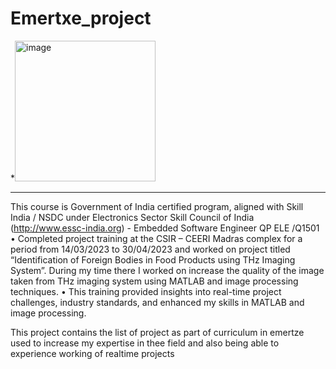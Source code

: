 # Emertxe_project
*<img width="225" height="225" alt="image" src="https://github.com/user-attachments/assets/d213e8df-292f-40ed-9f59-742cd51735d1" />
***
This course is Government of India certified program, aligned with Skill India / 
NSDC under Electronics Sector Skill Council of India (http://www.essc-india.org) - 
Embedded Software Engineer QP ELE /Q1501 
• Completed project training at the CSIR – CEERI Madras complex for a period from 
14/03/2023 to 30/04/2023 and worked on project titled “Identification of Foreign 
Bodies in Food Products using THz Imaging System”. During my time there I 
worked on increase the quality of the image taken from THz imaging system using 
MATLAB and image processing techniques. 
• This training provided insights into real-time project challenges, industry 
standards, and enhanced my skills in MATLAB and image processing.  

This project contains the list of project as part of curriculum in emertze used to increase my expertise in thee field and also being able to experience working of realtime projects
